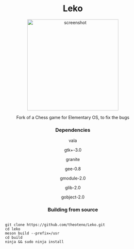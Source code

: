 <div align="center">
  <h1 style="text-align: center; font-size:=40">Leko</h1>
</div>

<div align="center">
  <img src="https://user-images.githubusercontent.com/49147230/146438198-1972c156-d595-4989-8b5f-397ae87ca6ec.png" alt="screenshot" width="300"/>
  <p style="text-align: center">Fork of a Chess game for Elementary OS, to fix the bugs</p>
</div>

<div align="center">
  <h3 style="text-align: center">Dependencies</h3>
</div>

<div align="center">
  <p>vala</p>
  <p>gtk+-3.0</p>
  <p>granite</p>
  <p>gee-0.8</p>
  <p>gmodule-2.0</p>
  <p>glib-2.0</p>
  <p>gobject-2.0</p>
</div>


<div align="center">
  <h3 style="text-align: center">Building from source</h3>
</div>

<pre>
  <code>
    git clone https://github.com/theoteno/Leko.git
    cd leko
    meson build --prefix=/usr
    cd build
    ninja && sudo ninja install
  </code>
</pre>
